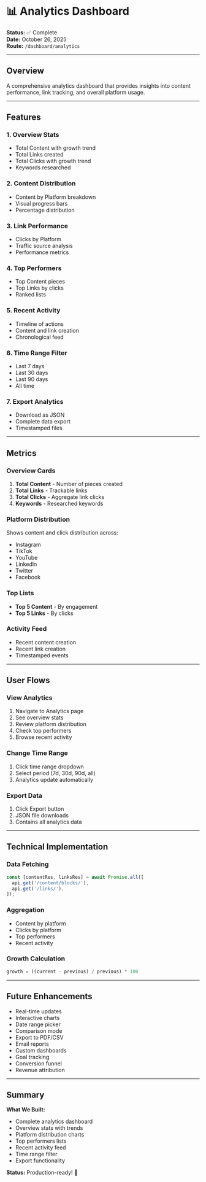 # 📊 Analytics Dashboard

**Status:** ✅ Complete  
**Date:** October 26, 2025  
**Route:** `/dashboard/analytics`

---

## Overview

A comprehensive analytics dashboard that provides insights into content performance, link tracking, and overall platform usage.

---

## Features

### 1. Overview Stats
- Total Content with growth trend
- Total Links created
- Total Clicks with growth trend
- Keywords researched

### 2. Content Distribution
- Content by Platform breakdown
- Visual progress bars
- Percentage distribution

### 3. Link Performance
- Clicks by Platform
- Traffic source analysis
- Performance metrics

### 4. Top Performers
- Top Content pieces
- Top Links by clicks
- Ranked lists

### 5. Recent Activity
- Timeline of actions
- Content and link creation
- Chronological feed

### 6. Time Range Filter
- Last 7 days
- Last 30 days
- Last 90 days
- All time

### 7. Export Analytics
- Download as JSON
- Complete data export
- Timestamped files

---

## Metrics

### Overview Cards
1. **Total Content** - Number of pieces created
2. **Total Links** - Trackable links
3. **Total Clicks** - Aggregate link clicks
4. **Keywords** - Researched keywords

### Platform Distribution
Shows content and click distribution across:
- Instagram
- TikTok
- YouTube
- LinkedIn
- Twitter
- Facebook

### Top Lists
- **Top 5 Content** - By engagement
- **Top 5 Links** - By clicks

### Activity Feed
- Recent content creation
- Recent link creation
- Timestamped events

---

## User Flows

### View Analytics
1. Navigate to Analytics page
2. See overview stats
3. Review platform distribution
4. Check top performers
5. Browse recent activity

### Change Time Range
1. Click time range dropdown
2. Select period (7d, 30d, 90d, all)
3. Analytics update automatically

### Export Data
1. Click Export button
2. JSON file downloads
3. Contains all analytics data

---

## Technical Implementation

### Data Fetching
```typescript
const [contentRes, linksRes] = await Promise.all([
  api.get('/content/blocks/'),
  api.get('/links/'),
]);
```

### Aggregation
- Content by platform
- Clicks by platform
- Top performers
- Recent activity

### Growth Calculation
```typescript
growth = ((current - previous) / previous) * 100
```

---

## Future Enhancements

- Real-time updates
- Interactive charts
- Date range picker
- Comparison mode
- Export to PDF/CSV
- Email reports
- Custom dashboards
- Goal tracking
- Conversion funnel
- Revenue attribution

---

## Summary

**What We Built:**
- Complete analytics dashboard
- Overview stats with trends
- Platform distribution charts
- Top performers lists
- Recent activity feed
- Time range filter
- Export functionality

**Status:** Production-ready! 🎉
